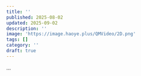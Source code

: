 ```yaml
---
title: ''
published: 2025-08-02
updated: 2025-09-02
description: ''
image: 'https://image.haoye.plus/QMVideo/2D.png'
tags: []
category: ''
draft: true 
---
```


...

